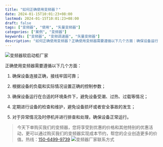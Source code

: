 ```yaml
---
title: "如何正确使用变频器？"
date: 2024-01-15T10:01:23+08:00
lastmod: 2024-01-15T10:01:23+08:00
draft: false
tags: ["变频器", "使用", "矢量变频器"]
categories: ["案例", "变频器"]
keywords: ["变频器", "变频调速器", "矢量变频器"]
description: "如何正确使用变频器？正确使用变频器需要遵循以下几个方面：确保设备运行在合适的环境条件下，避免设备受潮、过热、过载等情况；"
---
```

![变频器软启动柜厂家](/images/01.jpg "变频器软启动柜厂家")

正确使用变频器需要遵循以下几个方面：

1. 确保设备连接正确，接线牢固可靠；

1. 根据设备的负载和实际情况设置正确的控制参数；

1. 确保设备运行在合适的环境条件下，避免设备受潮、过热、过载等情况；

1. 定期进行设备的检查和维护，避免设备损坏或者安全事故的发生；

1. 对于异常情况及时停机并进行排查和处理，确保设备正常运行。

>今天下单购买我们的变频器，您将享受到优惠的价格和其他特别的优惠活动，更可以通过购买我们的变频器实现成本节约，帮您的企业创造更多的价值。热线：[150-6499-9739](tel:150-6499-9739)
![变频器厂家联系方式](/images/02.jpg "变频器厂家联系方式")